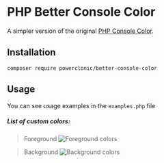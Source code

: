 PHP Better Console Color
===

A simpler version of the original [PHP Console Color](https://github.com/php-parallel-lint/PHP-Console-Color).

## Installation

    composer require powerclonic/better-console-color

## Usage

You can see usage examples in the `examples.php` file

##### List of custom colors:

> Foreground
![Foreground colors](https://misc.flogisoft.com/_media/bash/colors_format/256_colors_fg.png)

> Background
![Background colors](https://misc.flogisoft.com/_media/bash/colors_format/256_colors_bg.png)